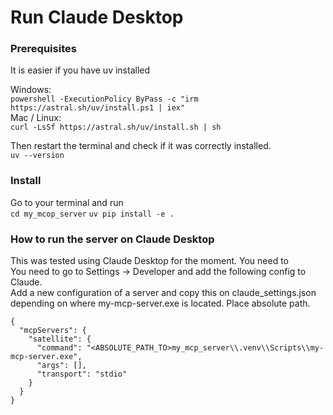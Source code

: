 # Run Claude Desktop

### Prerequisites
It is easier if you have uv installed

Windows: <br>
`powershell -ExecutionPolicy ByPass -c "irm https://astral.sh/uv/install.ps1 | iex"`<br>
Mac / Linux: <br>
`curl -LsSf https://astral.sh/uv/install.sh | sh`<br>

Then restart the terminal and check if it was correctly installed.<br>
`uv --version`<br>

### Install
Go to your terminal and run<br>
`cd my_mcop_server`
`uv pip install -e .`

### How to run the server on Claude Desktop
This was tested using Claude Desktop for the moment. You need to <br>
You need to go to Settings -> Developer and add the following config to Claude. <br>
Add a new configuration of a server and copy this on claude_settings.json depending on 
where my-mcp-server.exe is located. Place absolute path.

```
{
  "mcpServers": {
    "satellite": {
      "command": "<ABSOLUTE_PATH_TO>my_mcp_server\\.venv\\Scripts\\my-mcp-server.exe",
      "args": [],
      "transport": "stdio"
    }
  }
}
```
